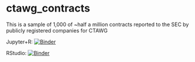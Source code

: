 # ctawg_contracts
This is a sample of 1,000 of ~half a million contracts reported to the SEC by publicly registered companies for CTAWG

Jupyter+R: [![Binder](https://mybinder.org/badge.svg)](https://mybinder.org/v2/gh/aculich/ctawg_contracts/master)

RStudio: [![Binder](https://mybinder.org/badge.svg)](https://mybinder.org/v2/gh/aculich/ctawg_contracts/master?urlpath=rstudio)
